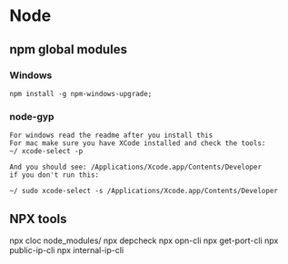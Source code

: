 # Node

## npm global modules

### Windows

```
npm install -g npm-windows-upgrade;
```

### node-gyp

```
For windows read the readme after you install this
For mac make sure you have XCode installed and check the tools:
~/ xcode-select -p

And you should see: /Applications/Xcode.app/Contents/Developer
if you don't run this:

~/ sudo xcode-select -s /Applications/Xcode.app/Contents/Developer
```

## NPX tools
npx cloc node_modules/
npx depcheck
npx opn-cli
npx get-port-cli
npx public-ip-cli
npx internal-ip-cli
